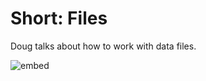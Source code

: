# Short: Files

Doug talks about how to work with data files.

![embed](https://video.cs50.io/bOF-SpEAYgk)
